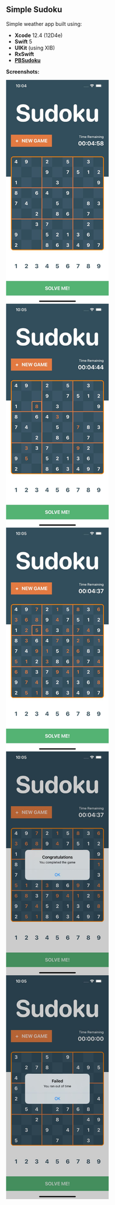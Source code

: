 ## **Simple Sudoku**


Simple weather app built using:
 - **Xcode** 12.4 (12D4e)
 - **Swift** 5
 - **UIKit** (using XIB)
 - **RxSwift**
 - [**PBSudoku**](https://github.com/sainkr/PBSudoku)

**Screenshots:**

<img  align="center"  width="281.25"  height="609"  src="Screenshots/main.jpg">  <img  align="center"  width="281.25"  height="609"  src="Screenshots/trying.jpg">  <img  align="center"  width="281.25"  height="609"  src="Screenshots/solve.jpg">
<img  align="center"  width="281.25"  height="609"  src="Screenshots/state_success.jpg">  <img  align="center"  width="281.25"  height="609"  src="Screenshots/state_failed.jpg">  
